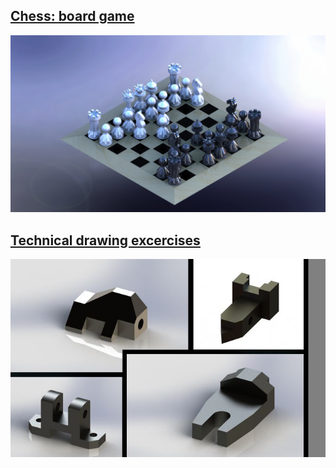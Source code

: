 ## [Chess: board game](/chess)

<img src="images/table_6.JPG?raw=true"/>

## [Technical drawing excercises](/TechnicalDE)

<img src="images/all.JPG?raw=true"/>


